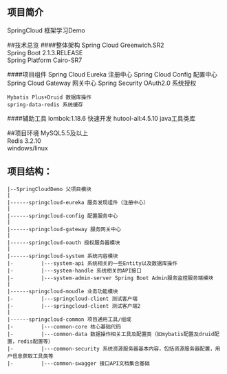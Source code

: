 ## 项目简介
SpringCloud 框架学习Demo

##技术总览
####整体架构
    Spring Cloud Greenwich.SR2  
    Spring Boot 2.1.3.RELEASE  
    Spring Platform Cairo-SR7  

####项目组件
    Spring Cloud Eureka 注册中心
    Spring Cloud Config 配置中心
    Spring Cloud Gateway 网关中心
    Spring Security OAuth2.0 系统授权
    
    Mybatis Plus+Druid 数据库操作
    spring-data-redis 系统缓存
    
####辅助工具
    lombok:1.18.6 快速开发
    hutool-all:4.5.10 java工具类库
    
##项目环境
MySQL5.5及以上  
Redis 3.2.10   
windows/linux  

## 项目结构：

``` 
|--SpringCloudDemo 父项目模块
|
|------springcloud-eureka 服务发现组件（注册中心）
|
|------springcloud-config 配置服务中心
|
|------springcloud-gateway 服务网关中心
|
|------springcloud-oauth 授权服务器模块
|
|------springcloud-system 系统内容模块
|-         |---system-api 系统相关的一些Entity以及数据库操作
|-         |---system-handle 系统相关的API接口
|-         |---system-admin-server Spring Boot Admin服务监控服务端模块
|
|------springcloud-moudle 业务功能模块
|-         |---springcloud-client 测试客户端
|-         |---springcloud-client 测试客户端2
|
|------springcloud-common 项目通用工具/组成
|-         |---common-core 核心基础代码
|-         |---common-data 数据操作相关工具及配置类（如mybatis配置及druid配置，redis配置等）
|-         |---common-security 系统资源服务器基本内容，包括资源服务器配置，用户信息获取工具类等
|-         |---common-swagger 接口API文档集合基础
``` 

